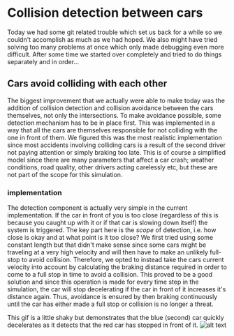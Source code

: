 # Collision detection between cars
Today we had some git related trouble which set us back for a while so we couldn't accomplish as much as we had hoped. We also might have tried solving too many problems at once which only made debugging even more difficult. After some time we started over completely and tried to do things separately and in order...

## Cars avoid colliding with each other
The biggest improvement that we actually were able to make today was the addition of collision detection and collision avoidance between the cars themselves, not only the intersections. To make avoidance possible, some detection mechanism has to be in place first. This was implemented in a way that all the cars are themselves responsible for not colliding with the one in front of them. We figured this was the most realistic implementation since most accidents involving colliding cars is a result of the second driver not paying attention or simply braking too late. This is of course a simplified model since there are many parameters that affect a car crash; weather conditions, road quality, other drivers acting carelessly etc, but these are not part of the scope for this simulation.

### implementation
The detection component is actually very simple in the current implementation. If the car in front of you is too close (regardless of this is because you caught up with it or if that car is slowing down itself) the system is triggered. The key part here is the _scope_ of detection, i.e. how close is okay and at what point is it too close? We first tried using some constant length but that didn't make sense since some cars might be traveling at a very high velocity and will then have to make an unlikely full-stop to avoid collision. Therefore, we opted to instead take the cars current velocity into account by calculating the braking distance required in order to come to a full stop in time to avoid a collision. This proved to be a good solution and since this operation is made for every time step in the simulation, the car will stop decelerating if the car in front of it increases it's distance again. Thus, avoidance is ensured by then braking continuously until the car has either made a full stop or collision is no longer a threat.

This gif is a little shaky but demonstrates that the blue (second) car quickly decelerates as it detects that the red car has stopped in front of it.
![alt text](https://imgur.com/66m6qw0.gif)
